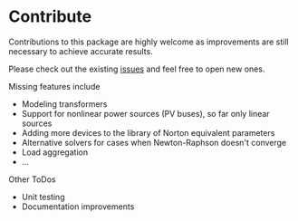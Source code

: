 # Contribute

Contributions to this package are highly welcome as improvements are still necessary to achieve accurate results.

Please check out the existing [issues](https://github.com/pweigmann/HarmonicPowerFlow.jl/issues) and feel free to open new ones.

Missing features include

- Modeling transformers
- Support for nonlinear power sources (PV buses), so far only linear sources
- Adding more devices to the library of Norton equivalent parameters
- Alternative solvers for cases when Newton-Raphson doesn't converge
- Load aggregation
- ...

Other ToDos

- Unit testing
- Documentation improvements